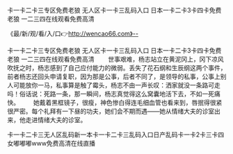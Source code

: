 卡一卡二卡三专区免费老狼
无人区卡一卡三乱码入口
日本一卡二卡3卡四卡免费老狼
一二三四在线观看免费高清


《最/新/观/看/入/口👉http://wencao66.com》--

卡一卡二卡三专区免费老狼
无人区卡一卡三乱码入口
日本一卡二卡3卡四卡免费老狼
一二三四在线观看免费高清
　　世事艰难，杨志站立在黄泥冈上，冈下凉风吹抚之时，杨志感到了自己应付能力的微弱。丢失了花石纲和生辰纲这两个事件，前者杨志还回头申请复职，因为那是公事，后者不同了，是领导的私事，公事上别人可能放你一马，私事算是触了霉头，杨志不由一声长叹：洒家就没一条路可走吗！俗话说：死路一条，那一瞬间，杨志真觉得这么窝囊地活下去，不如一死痛快。
　　她戴着黑框镜子，很瘦，神色惨白得连毛细血管也看来到，唇抿得很紧很严密。每个礼拜有一下昼的功夫，她们会不期而遇——她从情绪大夫的诊室出来，他走进情绪大夫的诊室。





卡一卡二卡三无人区乱码新一本卡一卡二卡三乱码入口日产乱码卡一卡2卡三卡四女嘟嘟嘟www免费高清在线直播
